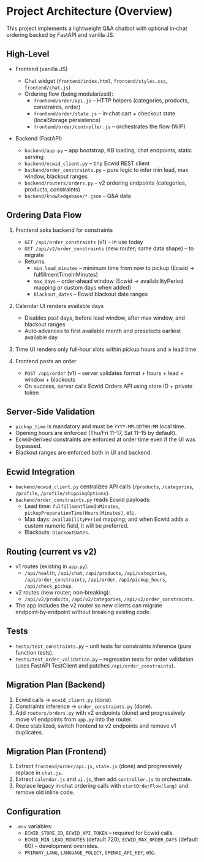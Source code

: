 # Project Architecture (Overview)

This project implements a lightweight Q&A chatbot with optional in‑chat ordering backed by FastAPI and vanilla JS.

## High‑Level

- Frontend (vanilla JS)
  - Chat widget (`frontend/index.html`, `frontend/styles.css`, `frontend/chat.js`)
  - Ordering flow (being modularized):
    - `frontend/order/api.js` – HTTP helpers (categories, products, constraints, order)
    - `frontend/order/state.js` – in‑chat cart + checkout state (localStorage persistence)
    - `frontend/order/controller.js` – orchestrates the flow (WIP)

- Backend (FastAPI)
  - `backend/app.py` – app bootstrap, KB loading, chat endpoints, static serving
  - `backend/ecwid_client.py` – tiny Ecwid REST client
  - `backend/order_constraints.py` – pure logic to infer min lead, max window, blackout ranges
  - `backend/routers/orders.py` – v2 ordering endpoints (categories, products, constraints)
  - `backend/knowledgebase/*.json` – Q&A data

## Ordering Data Flow

1. Frontend asks backend for constraints
   - `GET /api/order_constraints` (v1) – in use today
   - `GET /api/v2/order_constraints` (new router; same data shape) – to migrate
   - Returns:
     - `min_lead_minutes` – minimum time from now to pickup (Ecwid → fulfillmentTimeInMinutes)
     - `max_days` – order‑ahead window (Ecwid → availabilityPeriod mapping or custom days when added)
     - `blackout_dates` – Ecwid blackout date ranges

2. Calendar UI renders available days
   - Disables past days, before lead window, after max window, and blackout ranges
   - Auto‑advances to first available month and preselects earliest available day

3. Time UI renders only full‑hour slots within pickup hours and ≥ lead time

4. Frontend posts an order
   - `POST /api/order` (v1) – server validates format + hours + lead + window + blackouts
   - On success, server calls Ecwid Orders API using store ID + private token

## Server‑Side Validation

- `pickup_time` is mandatory and must be `YYYY-MM-DDTHH:MM` local time.
- Opening hours are enforced (Thu/Fri 11–17, Sat 11–15 by default).
- Ecwid‑derived constraints are enforced at order time even if the UI was bypassed.
- Blackout ranges are enforced both in UI and backend.

## Ecwid Integration

- `backend/ecwid_client.py` centralizes API calls (`/products`, `/categories`, `/profile`, `/profile/shippingOptions`).
- `backend/order_constraints.py` reads Ecwid payloads:
  - Lead time: `fulfillmentTimeInMinutes`, `pickupPreparationTime(Hours|Minutes)`, etc.
  - Max days: `availabilityPeriod` mapping; and when Ecwid adds a custom numeric field, it will be preferred.
  - Blackouts: `blackoutDates`.

## Routing (current vs v2)

- v1 routes (existing in `app.py`):
  - `/api/health`, `/api/chat`, `/api/products`, `/api/categories`, `/api/order_constraints`, `/api/order`, `/api/pickup_hours`, `/api/check_pickup`.
- v2 routes (new router; non‑breaking):
  - `/api/v2/products`, `/api/v2/categories`, `/api/v2/order_constraints`.
- The app includes the v2 router so new clients can migrate endpoint‑by‑endpoint without breaking existing code.

## Tests

- `tests/test_constraints.py` – unit tests for constraints inference (pure function tests).
- `tests/test_order_validation.py` – regression tests for order validation (uses FastAPI TestClient and patches `/api/order_constraints`).

## Migration Plan (Backend)

1. Ecwid calls → `ecwid_client.py` (done).
2. Constraints inference → `order_constraints.py` (done).
3. Add `routers/orders.py` with v2 endpoints (done) and progressively move v1 endpoints from `app.py` into the router.
4. Once stabilized, switch frontend to v2 endpoints and remove v1 duplicates.

## Migration Plan (Frontend)

1. Extract `frontend/order/api.js`, `state.js` (done) and progressively replace in `chat.js`.
2. Extract `calendar.js` and `ui.js`, then add `controller.js` to orchestrate.
3. Replace legacy in‑chat ordering calls with `startOrderFlow(lang)` and remove old inline code.

## Configuration

- `.env` variables:
  - `ECWID_STORE_ID`, `ECWID_API_TOKEN` – required for Ecwid calls.
  - `ECWID_MIN_LEAD_MINUTES` (default 720), `ECWID_MAX_ORDER_DAYS` (default 60) – development overrides.
  - `PRIMARY_LANG`, `LANGUAGE_POLICY`, `OPENAI_API_KEY`, etc.

